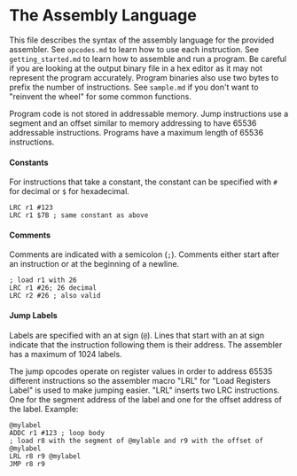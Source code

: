 # The Assembly Language
This file describes the syntax of the assembly language for the provided assembler. See `opcodes.md` to learn how to use each instruction. See `getting_started.md` to learn how to assemble and run a program. Be careful if you are looking at the output binary file in a hex editor as it may not represent the program accurately. Program binaries also use two bytes to prefix the number of instructions. See `sample.md` if you don't want to "reinvent the wheel" for some common functions.

Program code is not stored in addressable memory. Jump instructions use a segment and an offset similar to memory addressing to have 65536 addressable instructions. Programs have a maximum length of 65536 instructions.

#### Constants
For instructions that take a constant, the constant can be specified with `#` for decimal or `$` for hexadecimal.

    LRC r1 #123
    LRC r1 $7B ; same constant as above

#### Comments
Comments are indicated with a semicolon (`;`). Comments either start after an instruction or at the beginning of a newline.

    ; load r1 with 26
    LRC r1 #26; 26 decimal
    LRC r2 #26 ; also valid

#### Jump Labels
Labels are specified with an at sign (`@`). Lines that start with an at sign indicate that the instruction following them is their address. The assembler has a maximum of 1024 labels.

 The jump opcodes operate on register values in order to address 65535 different instructions so the assembler macro "LRL" for "Load Registers Label" is used to make jumping easier. "LRL" inserts two LRC instructions. One for the segment address of the label and one for the offset address of the label. Example:

    @mylabel
    ADDC r1 #123 ; loop body
    ; load r8 with the segment of @mylable and r9 with the offset of @mylabel
    LRL r8 r9 @mylabel
    JMP r8 r9
